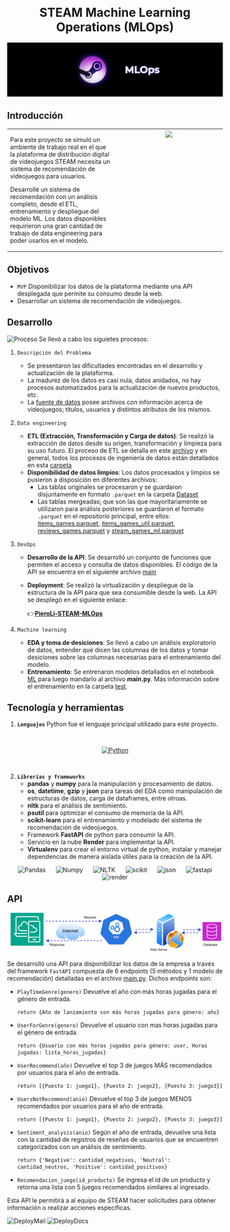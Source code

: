 # <div align="center">**STEAM Machine Learning Operations (MLOps)**</div>

![Portada](https://github.com/PedroLiLL/STEAM-MLOps/blob/main/assets/STEAM_MLOps.png?raw=true)

## Introducción

<table><tr><td valign="top" width="50%">

Para este proyecto se simuló un ambiente de trabajo real en el que la plataforma de distribución digital de videojuegos STEAM necesita un sistema de recomendación de videojuegos para usuarios.

Desarrollé un sistema de recomendación con un análisis completo, desde el ETL, entrenamiento y despliegue del modelo ML. Los datos disponibles requirieron una gran cantidad de trabajo de data engineering para poder usarlos en el modelo.

</td><td valign="top" width="50%">

<div align="center">
<img src="https://user-images.githubusercontent.com/67664604/217914153-1eb00e25-ac08-4dfa-aaf8-53c09038f082.png" align="center" style="width: 100%" />
</div>  


</td></tr></table>  


## Objetivos

- `MVP` Disponibilizar los datos de la plataforma mediante una API desplegada que permite su consumo desde la web.
- Desarrollar un sistema de recomendación de videojuegos.

## Desarrollo

![Proceso](https://github.com/PedroLiLL/STEAM-MLOps/blob/main/assets/process.gif?raw=true)
Se llevó a cabo los siguietes procesos:
1. `Descripción del Problema`
    - Se presentaron las dificultades encontradas en el desarrollo y actualización de la plataforma.
    - La madurez de los datos es casi nula, datos anidados, no hay procesos automatizados para la actualización de nuevos productos, etc.
    - La [fuente de datos](https://drive.google.com/drive/folders/1HqBG2-sUkz_R3h1dZU5F2uAzpRn7BSpj) posee archivos con información acerca de videojuegos; títulos, usuarios y distintos atributos de los mismos.

2. `Data engineering`
    - **ETL (Extracción, Transformación y Carga de datos)**: Se realizó la extracción de datos desde su origen, transformación y limpieza para su uso futuro. El proceso de ETL se detalla en este [archivo](https://github.com/PedroLiLL/STEAM-MLOps/blob/main/test/ETL.ipynb) y en general, todos los procesos de ingeniería de datos están detallados en esta [carpeta](https://github.com/PedroLiLL/STEAM-MLOps/tree/main/test)
    - **Disponibilidad de datos limpios**: Los datos procesados y limpios se pusieron a disposición en diferentes archivos:
        - Las tablas originales se procesaron y se guardaron disjuntamente en formato `.parquet` en la carpeta [Dataset](https://github.com/PedroLiLL/STEAM-MLOps/tree/main/Dataset)
        - Las tablas mergeadas; que son las que mayoritariamente se utilizaron para análisis posteriores se guardaron el formato `.parquet` en el repositorio principal, entre ellos:   <br>
        [items_games.parquet](https://github.com/PedroLiLL/STEAM-MLOps/tree/main), [items_games_util.parquet](https://github.com/PedroLiLL/STEAM-MLOps/tree/main), [reviews_games.parquet](https://github.com/PedroLiLL/STEAM-MLOps/tree/main) y [steam_games_ml.parquet](https://github.com/PedroLiLL/STEAM-MLOps/tree/main)

3. `DevOps`
    - **Desarrollo de la API**: Se desarrolló un conjunto de funciones que permiten el acceso y consulta de datos disponibles. El código de la API se encuentra en el siguiente archivo [main](https://github.com/PedroLiLL/STEAM-MLOps/blob/main/main.py)
    - **Deployment**: Se realizó la virtualización y despliegue de la estructura de la API para que sea consumible desde la web. La API se desplegó en el siguiente enlace:

        👉[**PieroLi-STEAM-MLOps**](https://piero-li-api-steam-mlops-x825.onrender.com/docs)
    
4. `Machine learning`
    - **EDA y toma de desiciones**: Se llevó a cabo un análisis exploratorio de datos, entender qué dicen las columnas de los datos y tomar desiciones sobre las columnas necesarias para el entrenamiento del modelo.
    - **Entrenamiento**: Se entrenaron modelos detallados en el notebook [ML](https://github.com/PedroLiLL/STEAM-MLOps/blob/main/test/ML.ipynb) para luego mandarlo al archivo **main.py**. Más información sobre el entrenamiento en la carpeta [test](https://github.com/PedroLiLL/STEAM-MLOps/tree/main/test).

## Tecnología y herramientas

1. **`Lenguajes`** Python fue el lenguaje principal utilizado para este proyecto.

<div align="center">
    <a href="https://www.python.org/" target="_blank">
        <img style="margin: 30px" src="https://profilinator.rishav.dev/skills-assets/python-original.svg" alt="Python" height="50"/>
    </a>
</div>

2. **`Librerías y frameworks`**
    - **pandas** y **numpy** para la manipulación y procesamiento de datos.
    - **os**, **datetime**, **gzip** y **json** para tareas del EDA como manipulación de estructuras de datos, carga de dataframes, entre otroas.
    - **nltk** para el análisis de sentimiento.
    - **psutil** para optimizar el consumo de memoria de la API.
    - **scikit-learn** para el entrenamiento y modelado del sistema de recomendación de videojuegos.
    - Framework **FastAPI** de python para consumir la API.
    - Servicio en la nube **Render** para implementar la API.
    - **Virtualenv** para crear el entorno virtual de python, instalar y manejar dependencias de manera aislada útiles para la creación de la API.

<div align="center">  
    <a style="padding: 10px" target="_blank">
        <img src="https://upload.wikimedia.org/wikipedia/commons/thumb/2/22/Pandas_mark.svg/1200px-Pandas_mark.svg.png" alt="Pandas" height="40"/>
    </a>  
    <a style="padding: 10px" target="_blank">
        <img src="https://cdn-images-1.medium.com/max/502/1*l0u9VaJUCE9kNcSqWVbsVA.png" alt="Numpy" height="40"/>
    </a>
    <a style="padding: 10px" target="_blank">
        <img src="https://miro.medium.com/v2/resize:fit:592/0*zKRz1UgqpOZ4bvuA" alt="NLTK" height="40"/>
    </a>
    <a style="padding: 10px" target="_blank">
        <img src="https://upload.wikimedia.org/wikipedia/commons/thumb/0/05/Scikit_learn_logo_small.svg/1200px-Scikit_learn_logo_small.svg.png" alt="scikit" height="35"/>
    </a>
    <a style="padding: 10px" target="_blank">
        <img src="https://www.ccw.sk/files/img/images/5f493b167e5dc864a0265b30_json-logo.png" alt="json" height="35"/>
    </a>
    <a style="padding: 10px" target="_blank">
        <img src="https://cdn.worldvectorlogo.com/logos/fastapi.svg" alt="fastapi" height="35"/>
    </a>
    <a style="padding: 10px" target="_blank">
        <img  src="https://avatars.githubusercontent.com/u/42682871?s=280&v=4" alt="render" height="40"/>
    </a>
</div>

## API

![api](https://github.com/PedroLiLL/STEAM-MLOps/blob/main/assets/1_UaJYVrKSAEXLLYvpppNeOg.gif?raw=true)

Se desarrolló una API para disponibilizar los datos de la empresa a través del framework `FastAPI` compuesta de 6 endpoints (5 métodos y 1 modelo de recomendación) detalladas en el archivo [main.py](https://github.com/PedroLiLL/STEAM-MLOps/blob/main/main.py). Dichos endpoints son:

- `PlayTimeGenre(genero)` Devuelve el año con más horas jugadas para el género de entrada.

    ```
    return {Año de lanzamiento con más horas jugadas para género: año}
    ```

- `UserForGenre(genero)` Devuelve el usuario con mas horas jugadas para el género de entrada.

    ```
    return {Usuario con más horas jugadas para género: user, Horas jugadas: lista_horas_jugadas}
    ```

- `UserRecommend(año)` Devuelve el top 3 de juegos MÁS recomendados por usuarios para el año de entrada.

    ```
    return [{Puesto 1: juego1}, {Puesto 2: juego2}, {Puesto 3: juego3}]
    ```

- `UsersNotRecommend(anio)` Devuelve el top 3 de juegos MENOS recomendados por usuarios para el año de entrada.

    ```
    return [{Puesto 1: juego1}, {Puesto 2: juego2}, {Puesto 3: juego3}]
    ```

- `Sentiment_analysis(anio)` Según el año de entrada, devuelve una lista con la cantidad de registros de reseñas de usuarios que se encuentren categorizados con un análisis de sentimiento.

    ```
    return {'Negative': cantidad_negativos, 'Neutral': cantidad_neutros, 'Positive': cantidad_positivos}
    ```

- `Recomendacion_juego(id_producto)` Se ingresa el id de un producto y retorna una lista con 5 juegos recomendados similares al ingresado.

Esta API le permitirá a al equipo de STEAM hacer solicitudes para obtener información o realizar acciones específicas.

![DeployMail](../STEAM-MLOps/assets/main.png)
![DeployDocs](../STEAM-MLOps/assets/docs.png)
